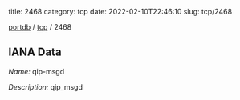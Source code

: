 title: 2468
category: tcp
date: 2022-02-10T22:46:10
slug: tcp/2468

[portdb](/) / [tcp](/category/tcp.html) / 2468


## IANA Data

_Name:_ qip-msgd

_Description:_ qip_msgd

